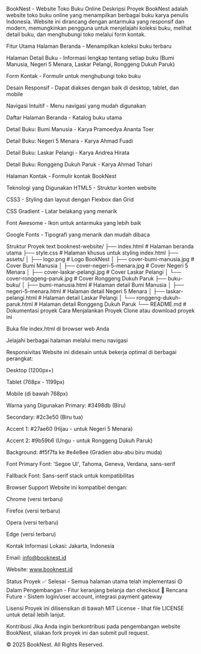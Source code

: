 BookNest - Website Toko Buku Online
Deskripsi Proyek
BookNest adalah website toko buku online yang menampilkan berbagai buku karya penulis Indonesia. Website ini dirancang dengan antarmuka yang responsif dan modern, memungkinkan pengguna untuk menjelajahi koleksi buku, melihat detail buku, dan menghubungi toko melalui form kontak.

Fitur Utama
Halaman Beranda - Menampilkan koleksi buku terbaru

Halaman Detail Buku - Informasi lengkap tentang setiap buku (Bumi Manusia, Negeri 5 Menara, Laskar Pelangi, Ronggeng Dukuh Paruk)

Form Kontak - Formulir untuk menghubungi toko buku

Desain Responsif - Dapat diakses dengan baik di desktop, tablet, dan mobile

Navigasi Intuitif - Menu navigasi yang mudah digunakan

Daftar Halaman
Beranda - Katalog buku utama

Detail Buku: Bumi Manusia - Karya Pramoedya Ananta Toer

Detail Buku: Negeri 5 Menara - Karya Ahmad Fuadi

Detail Buku: Laskar Pelangi - Karya Andrea Hirata

Detail Buku: Ronggeng Dukuh Paruk - Karya Ahmad Tohari

Halaman Kontak - Formulir kontak BookNest

Teknologi yang Digunakan
HTML5 - Struktur konten website

CSS3 - Styling dan layout dengan Flexbox dan Grid

CSS Gradient - Latar belakang yang menarik

Font Awesome - Ikon untuk antarmuka yang lebih baik

Google Fonts - Tipografi yang menarik dan mudah dibaca

Struktur Proyek
text
booknest-website/
├── index.html                  # Halaman beranda utama
├── style.css                   # Halaman khusus untuk styling index.html
├── assets/
│   ├── logo.png                    # Logo BookNest
│   ├── cover-bumi-manusia.jpg      # Cover Bumi Manusia
│   ├── cover-negeri-5-menara.jpg   # Cover Negeri 5 Menara
│   ├── cover-laskar-pelangi.jpg    # Cover Laskar Pelangi
│   └── cover-ronggeng-paruk.jpg    # Cover Ronggeng Dukuh Paruk
├── buku-buku/
│   ├── bumi-manusia.html           # Halaman detail Bumi Manusia
│   ├── negeri-5-menara.html        # Halaman detail Negeri 5 Menara
│   ├── laskar-pelangi.html         # Halaman detail Laskar Pelangi
│   └── ronggeng-dukuh-paruk.html   # Halaman detail Ronggeng Dukuh Paruk
└── README.md                   # Dokumentasi proyek
Cara Menjalankan Proyek
Clone atau download proyek ini

Buka file index.html di browser web Anda

Jelajahi berbagai halaman melalui menu navigasi

Responsivitas
Website ini didesain untuk bekerja optimal di berbagai perangkat:

Desktop (1200px+)

Tablet (768px - 1199px)

Mobile (di bawah 768px)

Warna yang Digunakan
Primary: #3498db (Biru)

Secondary: #2c3e50 (Biru tua)

Accent 1: #27ae60 (Hijau - untuk Negeri 5 Menara)

Accent 2: #9b59b6 (Ungu - untuk Ronggeng Dukuh Paruk)

Background: #f5f7fa ke #e4e8ee (Gradien abu-abu biru muda)

Font
Primary Font: 'Segoe UI', Tahoma, Geneva, Verdana, sans-serif

Fallback Font: Sans-serif stack untuk kompatibilitas

Browser Support
Website ini kompatibel dengan:

Chrome (versi terbaru)

Firefox (versi terbaru)

Opera (versi terbaru)

Edge (versi terbaru)

Kontak Informasi
Lokasi: Jakarta, Indonesia

Email: info@booknest.id

Website: www.booknest.id

Status Proyek
✅ Selesai - Semua halaman utama telah implementasi
🟡 Dalam Pengembangan - Fitur keranjang belanja dan checkout
🔴 Rencana Future - Sistem login/user account, integrasi payment gateway

Lisensi
Proyek ini dilisensikan di bawah MIT License - lihat file LICENSE untuk detail lebih lanjut.

Kontribusi
Jika Anda ingin berkontribusi pada pengembangan website BookNest, silakan fork proyek ini dan submit pull request.

© 2025 BookNest. All Rights Reserved.